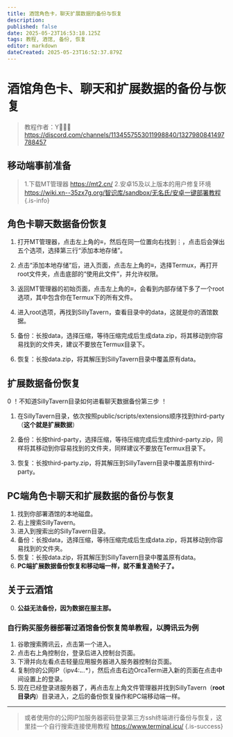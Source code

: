 ```yaml
---
title: 酒馆角色卡，聊天扩展数据的备份与恢复
description: 
published: false
date: 2025-05-23T16:53:18.125Z
tags: 教程, 酒馆, 备份, 恢复
editor: markdown
dateCreated: 2025-05-23T16:52:37.879Z
---
```


# 酒馆角色卡、聊天和扩展数据的备份与恢复
> 教程作者：Y゙゙゙
https://discord.com/channels/1134557553011998840/1327980841497788457
## 移动端事前准备
> 1.下载MT管理器 https://mt2.cn/
> 2.安卓15及以上版本的用户修复环境 https://wiki.xn--35zx7g.org/智识库/sandbox/无名氏/安卓一键部署教程
{.is-info}

### 
## 角色卡聊天数据备份恢复
1. 打开MT管理器，点击左上角的≡，然后在同一位置向右找到⋮，点击后会弹出五个选项，选择第三行“添加本地存储”。

2. 点击“添加本地存储”后，进入页面，点击左上角的≡，选择Termux，再打开root文件夹，点击底部的“使用此文件”，并允许权限。

3. 返回MT管理器的初始页面，点击左上角的≡，会看到内部存储下多了一个root选项，其中包含你在Termux下的所有文件。

4. 进入root选项，再找到SillyTavern，查看目录中的data，这就是你的酒馆数据。

5. 备份：长按data，选择压缩，等待压缩完成后生成data.zip，将其移动到你容易找到的文件夹，建议不要放在Termux目录下。

6. 恢复：长按data.zip，将其解压到SillyTavern目录中覆盖原有data。
### 
## 扩展数据备份恢复
0                    ！不知道SillyTavern目录如何进看聊天数据备份第三步 ！
1. 在SillyTavern目录，依次按照public/scripts/extensions顺序找到third-party（**这个就是扩展数据**）

2. 备份：长按third-party，选择压缩，等待压缩完成后生成third-party.zip，同样将其移动到你容易找到的文件夹，同样建议不要放在Termux目录下。

3. 恢复：长按third-party.zip，将其解压到SillyTavern目录中覆盖原有third-party。
### 
## PC端角色卡聊天和扩展数据的备份与恢复
1. 找到你部署酒馆的本地磁盘。
2. 右上搜索SillyTavern。
3. 进入到搜索出的SillyTavern目录。
4. 备份：长按data，选择压缩，等待压缩完成后生成data.zip，将其移动到你容易找到的文件夹。
5. 恢复：长按data.zip，将其解压到SillyTavern目录中覆盖原有data。
6. **PC端扩展数据备份恢复和移动端一样，就不重复造轮子了。**
### 
## 关于云酒馆
0. **公益无法备份，因为数据在服主那。**
### 自行购买服务器部署过酒馆备份恢复简单教程，以腾讯云为例
1. 谷歌搜索腾讯云，点击第一个进入。
2. 点击右上角控制台，登录后进入控制台页面。
3. 下滑并向左看点击轻量应用服务器进入服务器控制台页面。
4. 复制你的公网IP（ipv4:**.***.**.**），然后点击右边OrcaTerm进入新的页面在点击中间设置上的登录。
5. 现在已经登录进服务器了，再点击左上角文件管理器并找到SillyTavern（**root目录内**）目录进入，之后的备份恢复操作和PC端移动端一样。
---
>或者使用你的公网IP加服务器密码登录第三方ssh终端进行备份与恢复，这里挂一个自行搜索连接使用教程 https://www.terminal.icu/
{.is-success}

